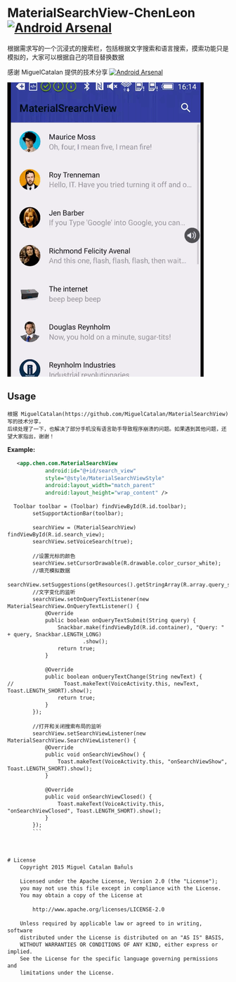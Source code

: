 # MaterialSearchView-ChenLeon [![Android Arsenal](https://img.shields.io/badge/Android%20MaterialSearchView-Leon%20-green.svg?style=true)](https://android-arsenal.com/details/1/2842)

根据需求写的一个沉浸式的搜索栏，包括根据文字搜索和语言搜索，摸索功能只是模拟的，大家可以根据自己的项目替换数据

感谢 MiguelCatalan 提供的技术分享  [![Android Arsenal](https://img.shields.io/badge/Android%20MaterialSearchView-Leon%Thank_you20-green.svg?style=true)](https://android-arsenal.com/details/1/2842)


![Alt text](/aasa.gif)

Usage
-----
    根据 MiguelCatalan(https://github.com/MiguelCatalan/MaterialSearchView)写的技术分享，
	后续处理了一下，也解决了部分手机没有语言助手导致程序崩溃的问题。如果遇到其他问题，还望大家指出，谢谢！

**Example:**

```xml
   <app.chen.com.MaterialSearchView
            android:id="@+id/search_view"
            style="@style/MaterialSearchViewStyle"
            android:layout_width="match_parent"
            android:layout_height="wrap_content" />
```

```
  Toolbar toolbar = (Toolbar) findViewById(R.id.toolbar);
        setSupportActionBar(toolbar);

        searchView = (MaterialSearchView) findViewById(R.id.search_view);
        searchView.setVoiceSearch(true);

        //设置光标的颜色
        searchView.setCursorDrawable(R.drawable.color_cursor_white);
        //填充模拟数据
        searchView.setSuggestions(getResources().getStringArray(R.array.query_suggestions));
        //文字变化的监听
        searchView.setOnQueryTextListener(new MaterialSearchView.OnQueryTextListener() {
            @Override
            public boolean onQueryTextSubmit(String query) {
                Snackbar.make(findViewById(R.id.container), "Query: " + query, Snackbar.LENGTH_LONG)
                        .show();
                return true;
            }

            @Override
            public boolean onQueryTextChange(String newText) {
//                Toast.makeText(VoiceActivity.this, newText, Toast.LENGTH_SHORT).show();
                return true;
            }
        });

        //打开和关闭搜索布局的监听
        searchView.setSearchViewListener(new MaterialSearchView.SearchViewListener() {
            @Override
            public void onSearchViewShow() {
                Toast.makeText(VoiceActivity.this, "onSearchViewShow", Toast.LENGTH_SHORT).show();
            }

            @Override
            public void onSearchViewClosed() {
                Toast.makeText(VoiceActivity.this, "onSearchViewClosed", Toast.LENGTH_SHORT).show();
            }
        });
		```



# License
	Copyright 2015 Miguel Catalan Bañuls

	Licensed under the Apache License, Version 2.0 (the "License");
	you may not use this file except in compliance with the License.
	You may obtain a copy of the License at

		http://www.apache.org/licenses/LICENSE-2.0

	Unless required by applicable law or agreed to in writing, software
	distributed under the License is distributed on an "AS IS" BASIS,
	WITHOUT WARRANTIES OR CONDITIONS OF ANY KIND, either express or implied.
	See the License for the specific language governing permissions and
	limitations under the License.
